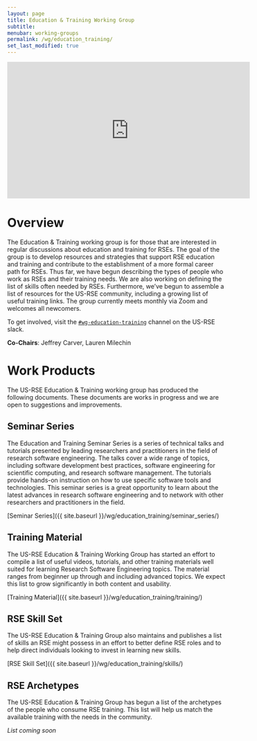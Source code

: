 ```yaml
---
layout: page
title: Education & Training Working Group
subtitle:
menubar: working-groups
permalink: /wg/education_training/
set_last_modified: true
---
```


<iframe width="560" height="315" src="https://www.youtube.com/embed/z29Mv7hy4r4" title="YouTube video player" frameborder="0" allow="accelerometer; autoplay; clipboard-write; encrypted-media; gyroscope; picture-in-picture" allowfullscreen></iframe>

# Overview
The Education & Training working group is for those that are interested in regular discussions about education and training for RSEs. The goal of the group is to develop resources and strategies that support RSE education and training and contribute to the establishment of a more formal career path for RSEs. Thus far, we have begun describing the types of people who work as RSEs and their training needs. We are also working on defining the list of skills often needed by RSEs. Furthermore, we’ve begun to assemble a list of resources for the US-RSE community, including a growing list of useful training links. The group currently meets monthly via Zoom and welcomes all newcomers. 

To get involved, visit the
[`#wg-education-training`](https://usrse.slack.com/messages/wg-education-training) channel
on the US-RSE slack.

**Co-Chairs**: Jeffrey Carver, Lauren Milechin

# Work Products
The US-RSE Education & Training working group has produced the following documents. These documents are works in progress and we are open to suggestions and improvements.

## Seminar Series
The Education and Training Seminar Series is a series of technical talks and tutorials presented by leading researchers and practitioners in the field of research software engineering. The talks cover a wide range of topics, including software development best practices, software engineering for scientific computing, and research software management. The tutorials provide hands-on instruction on how to use specific software tools and technologies. This seminar series is a great opportunity to learn about the latest advances in research software engineering and to network with other researchers and practitioners in the field.

[Seminar Series]({{ site.baseurl }}/wg/education_training/seminar_series/)

## Training Material
The US-RSE Education & Training Working Group has started an effort to compile a list of useful videos, tutorials, and other training materials well suited for learning Research Software Engineering topics. The material ranges from beginner up through and including advanced topics. We expect this list to grow significantly in both content and usability.

[Training Material]({{ site.baseurl }}/wg/education_training/training/)

## RSE Skill Set
The US-RSE Education & Training Group also maintains and publishes a list of skills an RSE might possess in an effort to better define RSE roles and to help direct individuals looking to invest in learning new skills.

[RSE Skill Set]({{ site.baseurl }}/wg/education_training/skills/)

## RSE Archetypes
The US-RSE Education & Training Group has begun a list of the archetypes of the people who consume RSE training. This list will help us match the available training with the needs in the community.

_List coming soon_
